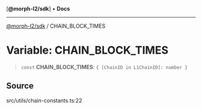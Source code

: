 [**@morph-l2/sdk**] • **Docs**

***

[@morph-l2/sdk](../1-globals.md) / CHAIN\_BLOCK\_TIMES

# Variable: CHAIN\_BLOCK\_TIMES

> `const` **CHAIN\_BLOCK\_TIMES**: `{ [ChainID in L1ChainID]: number }`

## Source

src/utils/chain-constants.ts:22
